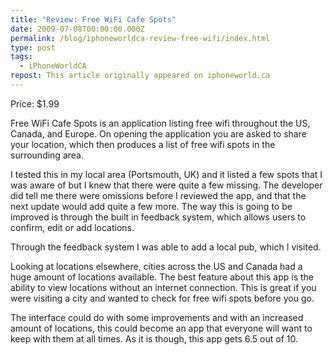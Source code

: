 ```yaml
---
title: "Review: Free WiFi Cafe Spots"
date: 2009-07-08T00:00:00.000Z
permalink: /blog/iphoneworldca-review-free-wifi/index.html
type: post
tags:
  - iPhoneWorldCA
repost: This article originally appeared on iphoneworld.ca
---
```


Price: $1.99

Free WiFi Cafe Spots is an application listing free wifi throughout the US, Canada, and Europe. On opening the application you are asked to share your location, which then produces a list of free wifi spots in the surrounding area.

I tested this in my local area (Portsmouth, UK) and it listed a few spots that I was aware of but I knew that there were quite a few missing. The developer did tell me there were omissions before I reviewed the app, and that the next update would add quite a few more. The way this is going to be improved is through the built in feedback system, which allows users to confirm, edit or add locations.

Through the feedback system I was able to add a local pub, which I visited.

Looking at locations elsewhere, cities across the US and Canada had a huge amount of locations available. The best feature about this app is the ability to view locations without an internet connection. This is great if you were visiting a city and wanted to check for free wifi spots before you go.

The interface could do with some improvements and with an increased amount of locations, this could become an app that everyone will want to keep with them at all times. As it is though, this app gets 6.5 out of 10.